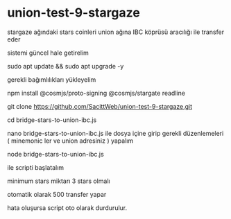 # union-test-9-stargaze
stargaze ağındaki stars coinleri union ağına IBC köprüsü aracılığı ile transfer eder


sistemi güncel hale getirelim

sudo apt update && sudo apt upgrade -y

gerekli bağımlılıkları yükleyelim

npm install @cosmjs/proto-signing @cosmjs/stargate readline

git clone https://github.com/SacittWeb/union-test-9-stargaze.git

cd bridge-stars-to-union-ibc.js

nano bridge-stars-to-union-ibc.js
 ile dosya içine girip gerekli düzenlemeleri ( minemonic ler ve union adresiniz ) yapalım

 node bridge-stars-to-union-ibc.js

ile scripti başlatalım

minimum stars miktarı 3 stars olmalı

otomatik olarak 500 transfer yapar

hata oluşursa script oto olarak durdurulur.

